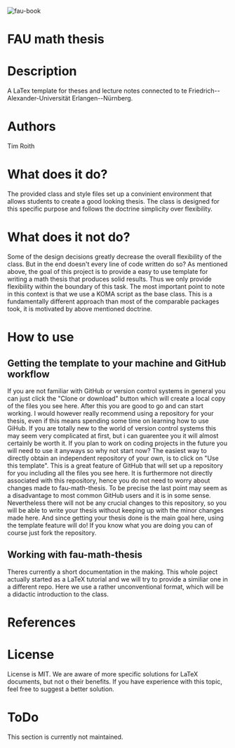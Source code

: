 ![fau-book](https://user-images.githubusercontent.com/44805883/168045736-49093582-8d4b-4cfb-8021-6d737ca78fe1.png)


FAU math thesis
================
# Description
A LaTex template for theses and lecture notes connected to te Friedrich--Alexander-Universität Erlangen--Nürnberg.

# Authors
Tim Roith
# What does it do?
The provided class and style files set up a convinient environment that 
allows students to create a good looking thesis. The class is designed 
for this specific purpose and follows the doctrine simplicity over 
flexibility.
# What does it not do?
Some of the design decisions greatly decrease the overall flexibility 
of the class. But in the end doesn't every line of code written do so?
As mentioned above, the goal of this project is to provide a easy to use 
template for writing a math thesis that produces solid results. 
Thus we only provide flexibility within the boundary of this task. 
The most important point to note in this context is that we use a
KOMA script as the base class. This is a fundamentally different approach 
than most of the comparable packages took, it is motivated by above mentioned 
doctrine.
# How to use
## Getting the template to your machine and GitHub workflow
If you are not familiar with GitHub or version control systems in general you 
can just click the "Clone or download" button which will create a local copy 
of the files you see here. After this you are good to go and can start working.
I would however really recommend using a repository for your thesis, even if 
this means spending some time on learning how to use GiHub. If you are 
totally new to the world of version control systems this may seem very 
complicated at first, but i can guarentee you it will almost certainly be 
worth it. If you plan to work on coding projects in the future you will 
need to use it anyways so why not start now?
The easiest way to directly obtain an independent repository of your own, 
is to click on "Use this template". This is a great feature of GitHub 
that will set up a repository for you including all the files you see here. 
It is furthermore not directly associated with this repository, hence you do not 
need to worry about changes made to fau-math-thesis. To be precise the last point 
may seem as a disadvantage to most common GitHub users and it is in some sense. 
Nevertheless there will not be any crucial changes to this repository, so you will be 
able to write your thesis without keeping up with the minor changes made here. 
And since getting your thesis done is the main goal here, using the template 
feature will do! 
If you know what you are doing you can of course just fork the repository.
## Working with fau-math-thesis
Theres currently a short documentation in the making. This whole poject 
actually started as a LaTeX tutorial and we will try to provide a similiar 
one in a different repo. Here we use a rather unconventional 
format, which will be a didactic introduction to the class.
# References
# License
License is MIT. We are aware of more specific solutions for LaTeX documents, 
but not o their benefits. If you have experience with this topic, 
feel free to suggest a better solution.
# ToDo
This section is currently not maintained.
